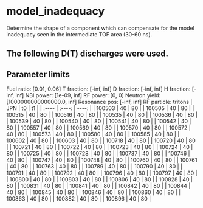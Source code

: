 # model_inadequacy
Determine the shape of a component which can compensate for the model inadequacy seen in the intermediate TOF area (30-60 ns).

## The following D(T) discharges were used.
Parameter limits
----------------
Fuel ratio:    [0.01, 0.06]
T fraction:    [-inf, inf]
D fraction:    [-inf, inf]
H fraction:    [-inf, inf]
NBI power:     [1e-09, inf]
RF power:      [0, 0]
Neutron yield: [1000000000000000.0, inf]
Resonance pos: [-inf, inf]
RF particle:   tritons
| JPN | t0 | t1 |
| :---- | :----: | ----: |
| 100503 | 40 | 80 |
| 100505 | 40 | 80 |
| 100515 | 40 | 80 |
| 100516 | 40 | 80 |
| 100535 | 40 | 80 |
| 100536 | 40 | 80 |
| 100539 | 40 | 80 |
| 100540 | 40 | 80 |
| 100541 | 40 | 80 |
| 100542 | 40 | 80 |
| 100557 | 40 | 80 |
| 100569 | 40 | 80 |
| 100570 | 40 | 80 |
| 100572 | 40 | 80 |
| 100573 | 40 | 80 |
| 100580 | 40 | 80 |
| 100585 | 40 | 80 |
| 100602 | 40 | 80 |
| 100603 | 40 | 80 |
| 100718 | 40 | 80 |
| 100720 | 40 | 80 |
| 100721 | 40 | 80 |
| 100722 | 40 | 80 |
| 100723 | 40 | 80 |
| 100724 | 40 | 80 |
| 100725 | 40 | 80 |
| 100728 | 40 | 80 |
| 100737 | 40 | 80 |
| 100746 | 40 | 80 |
| 100747 | 40 | 80 |
| 100748 | 40 | 80 |
| 100760 | 40 | 80 |
| 100761 | 40 | 80 |
| 100763 | 40 | 80 |
| 100789 | 40 | 80 |
| 100790 | 40 | 80 |
| 100791 | 40 | 80 |
| 100792 | 40 | 80 |
| 100796 | 40 | 80 |
| 100797 | 40 | 80 |
| 100800 | 40 | 80 |
| 100803 | 40 | 80 |
| 100806 | 40 | 80 |
| 100828 | 40 | 80 |
| 100831 | 40 | 80 |
| 100841 | 40 | 80 |
| 100842 | 40 | 80 |
| 100844 | 40 | 80 |
| 100845 | 40 | 80 |
| 100846 | 40 | 80 |
| 100860 | 40 | 80 |
| 100863 | 40 | 80 |
| 100882 | 40 | 80 |
| 100896 | 40 | 80 |

